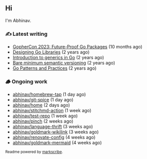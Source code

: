 ## Hi

I'm Abhinav.

### ✍️ Latest writing


- [GopherCon 2023: Future-Proof Go Packages](https://abhinavg.net/2023/09/27/future-proof-packages/) (10 months ago)
- [Designing Go Libraries](https://abhinavg.net/2022/12/06/designing-go-libraries/) (2 years ago)
- [Introduction to generics in Go](https://abhinavg.net/2022/11/23/generics-intro/) (2 years ago)
- [Bare minimum semantic versioning](https://abhinavg.net/2022/11/07/semver/) (2 years ago)
- [Go Patterns and Practices](https://abhinavg.net/2022/09/19/go-patterns-and-practices-talk/) (2 years ago)

### 🪵 Ongoing work


- [abhinav/homebrew-tap](https://github.com/abhinav/homebrew-tap) (1 day ago)
- [abhinav/git-spice](https://github.com/abhinav/git-spice) (1 day ago)
- [abhinav/home](https://github.com/abhinav/home) (2 days ago)
- [abhinav/stitchmd-action](https://github.com/abhinav/stitchmd-action) (1 week ago)
- [abhinav/test-repo](https://github.com/abhinav/test-repo) (1 week ago)
- [abhinav/pinch](https://github.com/abhinav/pinch) (2 weeks ago)
- [abhinav/language-thrift](https://github.com/abhinav/language-thrift) (3 weeks ago)
- [abhinav/goldmark-wikilink](https://github.com/abhinav/goldmark-wikilink) (3 weeks ago)
- [abhinav/renovate-config](https://github.com/abhinav/renovate-config) (4 weeks ago)
- [abhinav/goldmark-mermaid](https://github.com/abhinav/goldmark-mermaid) (4 weeks ago)

<sub>Readme powered by [markscribe](https://github.com/muesli/markscribe).</sub>
